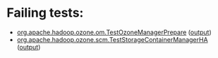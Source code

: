 # Failing tests: 

 * [org.apache.hadoop.ozone.om.TestOzoneManagerPrepare](hadoop-ozone/integration-test/org.apache.hadoop.ozone.om.TestOzoneManagerPrepare.txt) ([output](hadoop-ozone/integration-test/org.apache.hadoop.ozone.om.TestOzoneManagerPrepare-output.txt))
 * [org.apache.hadoop.ozone.scm.TestStorageContainerManagerHA](hadoop-ozone/integration-test/org.apache.hadoop.ozone.scm.TestStorageContainerManagerHA.txt) ([output](hadoop-ozone/integration-test/org.apache.hadoop.ozone.scm.TestStorageContainerManagerHA-output.txt))
